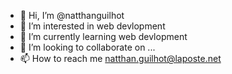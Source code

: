 - 👋 Hi, I’m @natthanguilhot
- 👀 I’m interested in web devlopment
- 🌱 I’m currently learning web devlopment
- 💞️ I’m looking to collaborate on ...
- 📫 How to reach me natthan.guilhot@laposte.net

<!---
natthanguilhot/natthanguilhot is a ✨ special ✨ repository because its `README.md` (this file) appears on your GitHub profile.
You can click the Preview link to take a look at your changes.
--->
